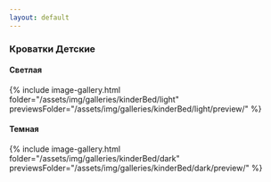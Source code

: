 ```yaml
---
layout: default
---
```


### Кроватки Детские

#### Светлая

{% include image-gallery.html folder="/assets/img/galleries/kinderBed/light" previewsFolder="/assets/img/galleries/kinderBed/light/preview/" %}

#### Темная

{% include image-gallery.html folder="/assets/img/galleries/kinderBed/dark" previewsFolder="/assets/img/galleries/kinderBed/dark/preview/" %}

